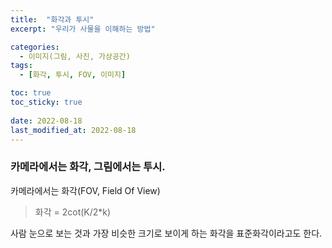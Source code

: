 ```yaml
---
title:  "화각과 투시"
excerpt: "우리가 사물을 이해하는 방법"

categories:
  - 이미지(그림, 사진, 가상공간)
tags:
  - [화각, 투시, FOV, 이미지]

toc: true
toc_sticky: true
 
date: 2022-08-18
last_modified_at: 2022-08-18
---
```


### 카메라에서는 화각, 그림에서는 투시.  
카메라에서는 화각(FOV, Field Of View)

> 화각 = 2cot(K/2*k)

사람 눈으로 보는 것과 가장 비슷한 크기로 보이게 하는 화각을 표준화각이라고도 한다.